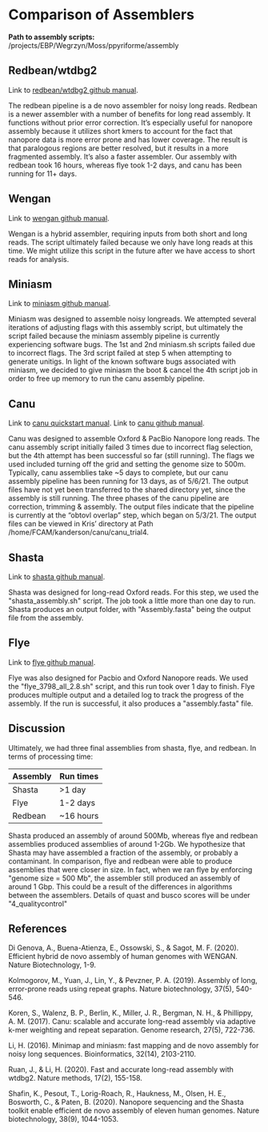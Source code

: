 # Comparison of Assemblers 

**Path to assembly scripts:** /projects/EBP/Wegrzyn/Moss/ppyriforme/assembly
## Redbean/wtdbg2
Link to [redbean/wtdbg2 github manual](https://github.com/adigenova/wengan).

The redbean pipeline is a de novo assembler for noisy long reads. Redbean is a newer assembler with a number of benefits for long read assembly. It functions without prior error correction. It’s especially useful for nanopore assembly because it utilizes short kmers to account for the fact that nanopore data is more error prone and has lower coverage. 
The result is that paralogous regions are better resolved, but it results in a more fragmented assembly. It’s also a faster assembler. Our assembly with redbean took 16 hours, whereas flye took 1-2 days, and canu has been running for 11+ days.

## Wengan
Link to [wengan github manual](https://github.com/adigenova/wengan).

Wengan is a hybrid assembler, requiring inputs from both short and long reads. The script ultimately failed because we only have long reads at this time. We might utilize this script in the future after we have access to short reads for analysis. 

## Miniasm
Link to [miniasm github manual](https://github.com/lh3/miniasm).

Miniasm was designed to assemble noisy longreads. We attempted several iterations of adjusting flags with this assembly script, but ultimately the script failed because the miniasm assembly pipeline is currently experiencing software bugs. The 1st and 2nd miniasm.sh scripts failed due to incorrect flags. The 3rd script failed at step 5 when attempting to generate unitigs. In light of the known software bugs associated with miniasm, we decided to give miniasm the boot & cancel the 4th script job in order to free up memory to run the canu assembly pipeline. 

## Canu
Link to [canu quickstart manual](https://canu.readthedocs.io/en/latest/quick-start.html). Link to [canu github manual](https://github.com/marbl/canu).

Canu was designed to assemble Oxford & PacBio Nanopore long reads. The canu assembly script initially failed 3 times due to incorrect flag selection, but the 4th attempt has been successful so far (still running). The flags we used included turning off the grid and setting the genome size to 500m. 
Typically, canu assemblies take ~5 days to complete, but our canu assembly pipeline has been running for 13 days, as of 5/6/21. The output files have not yet been transferred to the shared directory yet, since the assembly is still running. The three phases of the canu pipeline are correction, trimming & assembly. The output files indicate that the pipeline is currently at the “obtovl overlap” step, which began on 5/3/21. The output files can be viewed in Kris’ directory at Path /home/FCAM/kanderson/canu/canu_trial4.

## Shasta
Link to [shasta github manual](https://github.com/chanzuckerberg/shasta). 

Shasta was designed for long-read Oxford reads. For this step, we used the "shasta_assembly.sh" script. The job took a little more than one day to run. Shasta produces an output folder, with "Assembly.fasta" being the output file from the assembly. 

## Flye 
Link to [flye github manual](https://github.com/fenderglass/Flye). 

Flye was also designed for Pacbio and Oxford Nanopore reads. We used the "flye_3798_all_2.8.sh" script, and this run took over 1 day to finish. Flye produces multiple output and a detailed log to track the progress of the assembly. If the run is successful, it also produces a "assembly.fasta" file. 

## Discussion

Ultimately, we had three final assemblies from shasta, flye, and redbean. In terms of processing time:

Assembly | Run times |
---| --- |
Shasta | >1 day |
Flye | 1-2 days |
Redbean | ~16 hours|

Shasta produced an assembly of around 500Mb, whereas flye and redbean assemblies produced assemblies of around 1-2Gb. We hypothesize that Shasta may have assembled a fraction of the assembly, or probably a contaminant. In comparison, flye and redbean were able to produce assemblies that were closer in size. In fact, when we ran flye by enforcing "genome size = 500 Mb", the assembler still produced an assembly of around 1 Gbp. This could be a result of the differences in algorithms between the assemblers. 
Details of quast and busco scores will be under "4_qualitycontrol"

## References
Di Genova, A., Buena-Atienza, E., Ossowski, S., & Sagot, M. F. (2020). Efficient hybrid de novo assembly of human genomes with WENGAN. Nature Biotechnology, 1-9.

Kolmogorov, M., Yuan, J., Lin, Y., & Pevzner, P. A. (2019). Assembly of long, error-prone reads using repeat graphs. Nature biotechnology, 37(5), 540-546.

Koren, S., Walenz, B. P., Berlin, K., Miller, J. R., Bergman, N. H., & Phillippy, A. M. (2017). Canu: scalable and accurate long-read assembly via adaptive k-mer weighting and repeat separation. Genome research, 27(5), 722-736.

Li, H. (2016). Minimap and miniasm: fast mapping and de novo assembly for noisy long sequences. Bioinformatics, 32(14), 2103-2110.

Ruan, J., & Li, H. (2020). Fast and accurate long-read assembly with wtdbg2. Nature methods, 17(2), 155-158.

Shafin, K., Pesout, T., Lorig-Roach, R., Haukness, M., Olsen, H. E., Bosworth, C., & Paten, B. (2020). Nanopore sequencing and the Shasta toolkit enable efficient de novo assembly of eleven human genomes. Nature biotechnology, 38(9), 1044-1053.
